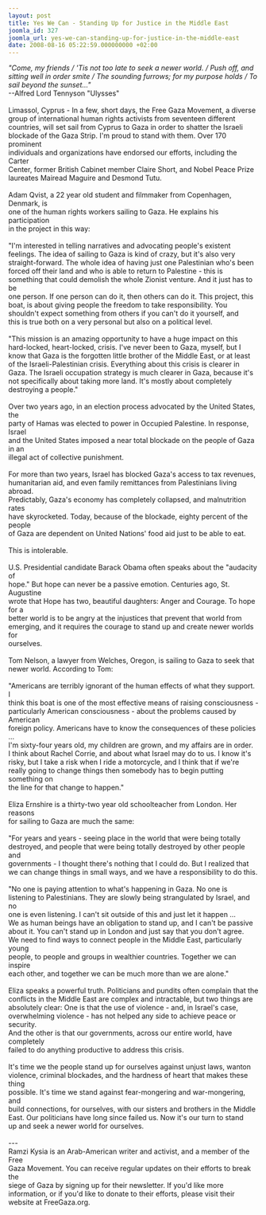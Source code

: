 ```yaml
---
layout: post
title: Yes We Can - Standing Up for Justice in the Middle East
joomla_id: 327
joomla_url: yes-we-can-standing-up-for-justice-in-the-middle-east
date: 2008-08-16 05:22:59.000000000 +02:00
---
```

<em>&quot;Come, my friends / 'Tis not too late to seek a newer world. / Push off, and<br />sitting well in order smite / The sounding furrows; for my purpose holds / To<br />sail beyond the sunset&hellip;&quot;</em><br />--Alfred Lord Tennyson &quot;Ulysses&quot;<br />&nbsp;<br />Limassol, Cyprus - In a few, short days, the Free Gaza Movement, a diverse<br />group of international human rights activists from seventeen different<br />countries, will set sail from Cyprus to Gaza in order to shatter the Israeli<br />blockade of the Gaza Strip. I'm proud to stand with them. Over 170 prominent<br />individuals and organizations have endorsed our efforts, including the Carter<br />Center, former British Cabinet member Claire Short, and Nobel Peace Prize<br />laureates Mairead Maguire and Desmond Tutu.<br /><br />Adam Qvist, a 22 year old student and filmmaker from Copenhagen, Denmark, is<br />one of the human rights workers sailing to Gaza. He explains his participation<br />in the project in this way:<br /><br />&quot;I'm interested in telling narratives and advocating people's existent<br />feelings. The idea of sailing to Gaza is kind of crazy, but it's also very<br />straight-forward. The whole idea of having just one Palestinian who's been<br />forced off their land and who is able to return to Palestine - this is<br />something that could demolish the whole Zionist venture. And it just has to be<br />one person. If one person can do it, then others can do it. This project, this<br />boat, is about giving people the freedom to take responsibility. You<br />shouldn't expect something from others if you can't do it yourself, and<br />this is true both on a very personal but also on a political level.<br /><br />&quot;This mission is an amazing opportunity to have a huge impact on this<br />hard-locked, heart-locked, crisis. I've never been to Gaza, myself, but I<br />know that Gaza is the forgotten little brother of the Middle East, or at least<br />of the Israeli-Palestinian crisis. Everything about this crisis is clearer in<br />Gaza. The Israeli occupation strategy is much clearer in Gaza, because it's<br />not specifically about taking more land. It's mostly about completely<br />destroying a people.&quot;<br /><br />Over two years ago, in an election process advocated by the United States, the<br />party of Hamas was elected to power in Occupied Palestine. In response, Israel<br />and the United States imposed a near total blockade on the people of Gaza in an<br />illegal act of collective punishment.<br /><br />For more than two years, Israel has blocked Gaza's access to tax revenues,<br />humanitarian aid, and even family remittances from Palestinians living abroad.<br />Predictably, Gaza's economy has completely collapsed, and malnutrition rates<br />have skyrocketed. Today, because of the blockade, eighty percent of the people<br />of Gaza are dependent on United Nations' food aid just to be able to eat.<br /><br />This is intolerable.<br /><br />U.S. Presidential candidate Barack Obama often speaks about the &quot;audacity of<br />hope.&quot; But hope can never be a passive emotion. Centuries ago, St. Augustine<br />wrote that Hope has two, beautiful daughters: Anger and Courage. To hope for a<br />better world is to be angry at the injustices that prevent that world from<br />emerging, and it requires the courage to stand up and create newer worlds for<br />ourselves.<br /><br />Tom Nelson, a lawyer from Welches, Oregon, is sailing to Gaza to seek that<br />newer world. According to Tom:<br /><br />&quot;Americans are terribly ignorant of the human effects of what they support. I<br />think this boat is one of the most effective means of raising consciousness -<br />particularly American consciousness - about the problems caused by American<br />foreign policy. Americans have to know the consequences of these policies ...<br />I'm sixty-four years old, my children are grown, and my affairs are in order.<br />I think about Rachel Corrie, and about what Israel may do to us. I know it's<br />risky, but I take a risk when I ride a motorcycle, and I think that if we're<br />really going to change things then somebody has to begin putting something on<br />the line for that change to happen.&quot;<br /><br />Eliza Ernshire is a thirty-two year old schoolteacher from London. Her reasons<br />for sailing to Gaza are much the same:<br /><br />&quot;For years and years - seeing place in the world that were being totally<br />destroyed, and people that were being totally destroyed by other people and<br />governments - I thought there's nothing that I could do. But I realized that<br />we can change things in small ways, and we have a responsibility to do this.<br /><br />&quot;No one is paying attention to what's happening in Gaza. No one is<br />listening to Palestinians. They are slowly being strangulated by Israel, and no<br />one is even listening. I can't sit outside of this and just let it happen &hellip;<br />We as human beings have an obligation to stand up, and I can't be passive<br />about it. You can't stand up in London and just say that you don't agree.<br />We need to find ways to connect people in the Middle East, particularly young<br />people, to people and groups in wealthier countries. Together we can inspire<br />each other, and together we can be much more than we are alone.&quot;<br /><br />Eliza speaks a powerful truth. Politicians and pundits often complain that the<br />conflicts in the Middle East are complex and intractable, but two things are<br />absolutely clear: One is that the use of violence - and, in Israel's case,<br />overwhelming violence - has not helped any side to achieve peace or security.<br />And the other is that our governments, across our entire world, have completely<br />failed to do anything productive to address this crisis.<br /><br />It's time we the people stand up for ourselves against unjust laws, wanton<br />violence, criminal blockades, and the hardness of heart that makes these thing<br />possible. It's time we stand against fear-mongering and war-mongering, and<br />build connections, for ourselves, with our sisters and brothers in the Middle<br />East. Our politicians have long since failed us. Now it's our turn to stand<br />up and seek a newer world for ourselves.<br /><br />---<br />Ramzi Kysia is an Arab-American writer and activist, and a member of the Free<br />Gaza Movement. You can receive regular updates on their efforts to break the<br />siege of Gaza by signing up for their newsletter. If you'd like more<br />information, or if you'd like to donate to their efforts, please visit their<br />website at FreeGaza.org.<p><a href=""></a></p>
